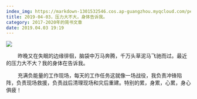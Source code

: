 ```yaml
---
index_img: https://markdown-1301532546.cos.ap-guangzhou.myqcloud.com/peipei_blog/20210921144217.jpeg
title: 2019-04-03，压力大不大，身体告诉我。
category: 2017-2020年的简书文章
date: 2019.04.03 19:19
---
```


![](https://markdown-1301532546.cos.ap-guangzhou.myqcloud.com/peipei_blog/20210921144217.jpeg)  



  

        昨晚又在失眠的边缘徘徊，脑袋中万马奔腾，千万头草泥马飞驰而过。最近的压力大不大？我的身体在告诉我。  

        充满负能量的工作现场，每天的工作任务这就像一场战役，我负责冲锋陷阵，负责现场救援，负责战后清理现场和灾后重建。特别的累，身累，心累，身心俱疲！